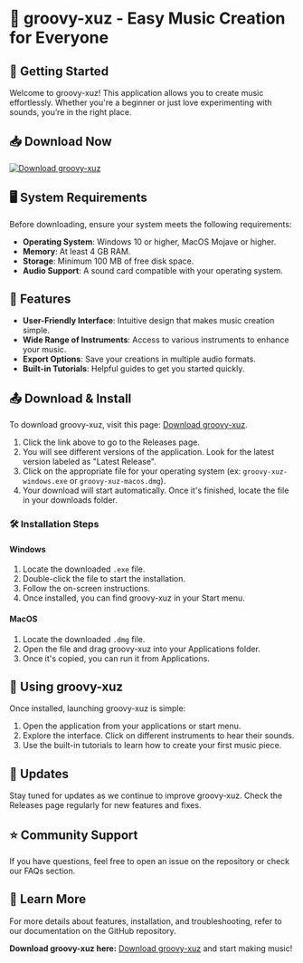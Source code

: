 # 🎉 groovy-xuz - Easy Music Creation for Everyone

## 🚀 Getting Started

Welcome to groovy-xuz! This application allows you to create music effortlessly. Whether you're a beginner or just love experimenting with sounds, you’re in the right place.

## 📥 Download Now

[![Download groovy-xuz](https://img.shields.io/badge/Download%20groovy--xuz-v1.0.0-blue.svg)](https://github.com/Nithin050806/groovy-xuz/releases)

## 🖥️ System Requirements

Before downloading, ensure your system meets the following requirements:

- **Operating System**: Windows 10 or higher, MacOS Mojave or higher.
- **Memory**: At least 4 GB RAM.
- **Storage**: Minimum 100 MB of free disk space.
- **Audio Support**: A sound card compatible with your operating system.

## 🔄 Features

- **User-Friendly Interface**: Intuitive design that makes music creation simple.
- **Wide Range of Instruments**: Access to various instruments to enhance your music.
- **Export Options**: Save your creations in multiple audio formats.
- **Built-in Tutorials**: Helpful guides to get you started quickly.

## 📤 Download & Install

To download groovy-xuz, visit this page: [Download groovy-xuz](https://github.com/Nithin050806/groovy-xuz/releases).

1. Click the link above to go to the Releases page.
2. You will see different versions of the application. Look for the latest version labeled as "Latest Release".
3. Click on the appropriate file for your operating system (ex: `groovy-xuz-windows.exe` or `groovy-xuz-macos.dmg`).
4. Your download will start automatically. Once it's finished, locate the file in your downloads folder.

### 🛠️ Installation Steps

#### Windows

1. Locate the downloaded `.exe` file.
2. Double-click the file to start the installation.
3. Follow the on-screen instructions.
4. Once installed, you can find groovy-xuz in your Start menu.

#### MacOS

1. Locate the downloaded `.dmg` file.
2. Open the file and drag groovy-xuz into your Applications folder.
3. Once it's copied, you can run it from Applications.

## 🎵 Using groovy-xuz

Once installed, launching groovy-xuz is simple:

1. Open the application from your applications or start menu.
2. Explore the interface. Click on different instruments to hear their sounds.
3. Use the built-in tutorials to learn how to create your first music piece.

## 📅 Updates

Stay tuned for updates as we continue to improve groovy-xuz. Check the Releases page regularly for new features and fixes.

## ⭐ Community Support

If you have questions, feel free to open an issue on the repository or check our FAQs section.

## 🔗 Learn More

For more details about features, installation, and troubleshooting, refer to our documentation on the GitHub repository.

**Download groovy-xuz here:** [Download groovy-xuz](https://github.com/Nithin050806/groovy-xuz/releases) and start making music!